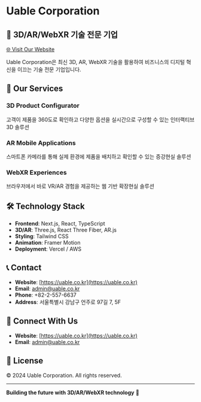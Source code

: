 # Uable Corporation

## 🚀 3D/AR/WebXR 기술 전문 기업

[🌐 Visit Our Website](https://uable.co.kr)

Uable Corporation은 최신 3D, AR, WebXR 기술을 활용하여 비즈니스의 디지털 혁신을 이끄는 기술 전문 기업입니다.

## 🎯 Our Services

### 3D Product Configurator
고객이 제품을 360도로 확인하고 다양한 옵션을 실시간으로 구성할 수 있는 인터랙티브 3D 솔루션

### AR Mobile Applications
스마트폰 카메라를 통해 실제 환경에 제품을 배치하고 확인할 수 있는 증강현실 솔루션

### WebXR Experiences
브라우저에서 바로 VR/AR 경험을 제공하는 웹 기반 확장현실 솔루션

## 🛠 Technology Stack

- **Frontend**: Next.js, React, TypeScript
- **3D/AR**: Three.js, React Three Fiber, AR.js
- **Styling**: Tailwind CSS
- **Animation**: Framer Motion
- **Deployment**: Vercel / AWS

## 📞 Contact

- **Website**: [https://uable.co.kr](https://uable.co.kr)
- **Email**: admin@uable.co.kr
- **Phone**: +82-2-557-6637
- **Address**: 서울특별시 강남구 언주로 97길 7, 5F

## 🔗 Connect With Us

- **Website**: [https://uable.co.kr](https://uable.co.kr)
- **Email**: admin@uable.co.kr

## 📄 License

© 2024 Uable Corporation. All rights reserved.

---

**Building the future with 3D/AR/WebXR technology** 🚀